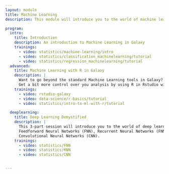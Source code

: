 ```yaml
---
layout: module
title: Machine Learning
description: This module will introduce you to the world of machine learning using Galaxy

program:
  intro:
    title: Introduction
    description: An introduction to Machine Learning in Galaxy
    trainings:
      - video: statistics/machine-learning/intro
      - video: statistics/classification_machinelearning/tutorial
      - video: statistics/regression_machinelearning/tutorial
  advanced:
    title: Machine Learning with R in Galaxy
    description: |
      Want to go beyond the standard Machine Learning tools in Galaxy?
      Get a bit more control over you analysis by using R in Rstudio within Galaxy!
    trainings:
      - video: rstudio-galaxy
      - video: data-science/r-basics/tutorial
      - video: statistics/intro-to-ml-with-r/tutorial

  deeplearning:
    title: Deep Learning Demystified
    description: |
      This 3-part session will introduce you to the world of deep learning. We cover
      Feedforward Neural Networks (FNN), Recurrent Neural Networks (FNN), and
      Convolutional Neural Networks (CNN).
    trainings:
      - video: statistics/FNN
      - video: statistics/RNN
      - video: statistics/CNN


---
```


